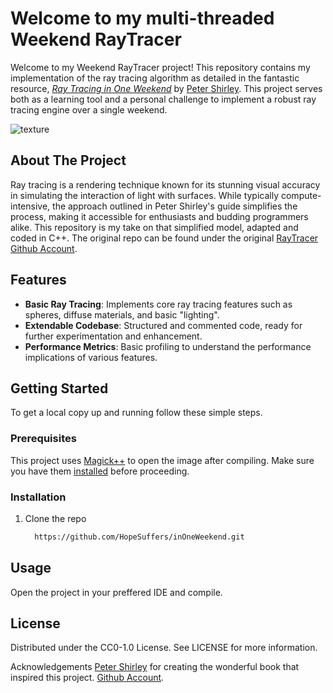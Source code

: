 # Welcome to my multi-threaded Weekend RayTracer

Welcome to my Weekend RayTracer project! This repository contains my implementation of the ray tracing algorithm as detailed in the fantastic resource, [_Ray Tracing in One Weekend_](https://raytracing.github.io/books/RayTracingInOneWeekend.html) by [Peter Shirley](https://github.com/petershirley). This project serves both as a learning tool and a personal challenge to implement a robust ray tracing engine over a single weekend.

![texture](https://github.com/HopeSuffers/inOneWeekend/assets/80710247/56adf31d-69b2-43b6-896d-3498606acdc0)

## About The Project

Ray tracing is a rendering technique known for its stunning visual accuracy in simulating the interaction of light with surfaces. While typically compute-intensive, the approach outlined in Peter Shirley's guide simplifies the process, making it accessible for enthusiasts and budding programmers alike. This repository is my take on that simplified model, adapted and coded in C++.
The original repo can be found under the original [RayTracer Github Account](https://github.com/RayTracing/raytracing.github.io/).

## Features

- **Basic Ray Tracing**: Implements core ray tracing features such as spheres, diffuse materials, and basic "lighting".
- **Extendable Codebase**: Structured and commented code, ready for further experimentation and enhancement.
- **Performance Metrics**: Basic profiling to understand the performance implications of various features.

## Getting Started

To get a local copy up and running follow these simple steps.

### Prerequisites

This project uses [Magick++](https://imagemagick.org/script/magick++.php) to open the image after compiling. Make sure you have them [installed](https://github.com/ImageMagick/ImageMagick/tree/main) before proceeding.

### Installation

1. Clone the repo
   ```sh
     https://github.com/HopeSuffers/inOneWeekend.git

## Usage
Open the project in your preffered IDE and compile.

## License
Distributed under the CC0-1.0 License. See LICENSE for more information.

Acknowledgements
[Peter Shirley](https://github.com/petershirley) for creating the wonderful book that inspired this project.
[Github Account](https://github.com/RayTracing/raytracing.github.io/).

